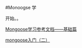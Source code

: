 #Monoogse 学

开始。。

[Mongoose学习参考文档——基础篇](https://cnodejs.org/topic/504b4924e2b84515770103dd)

[mongoose入门（二）](http://www.html-js.com/article/Mongoose-based-mongoose-entry-two)